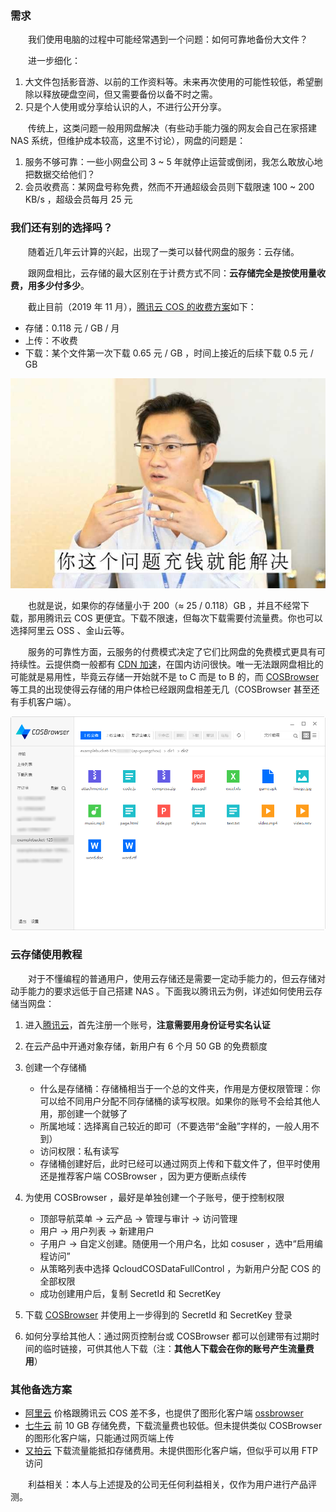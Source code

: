 ### 需求

　　我们使用电脑的过程中可能经常遇到一个问题：如何可靠地备份大文件？

　　进一步细化：

1. 大文件包括影音游、以前的工作资料等。未来再次使用的可能性较低，希望删除以释放硬盘空间，但又需要备份以备不时之需。
2. 只是个人使用或分享给认识的人，不进行公开分享。

　　传统上，这类问题一般用网盘解决（有些动手能力强的网友会自己在家搭建 NAS 系统，但维护成本较高，这里不讨论），网盘的问题是：

1. 服务不够可靠：一些小网盘公司 3 ~ 5 年就停止运营或倒闭，我怎么敢放心地把数据交给他们？
2. 会员收费高：某网盘号称免费，然而不开通超级会员则下载限速 100 ~ 200 KB/s ，超级会员每月 25 元

### 我们还有别的选择吗？

　　随着近几年云计算的兴起，出现了一类可以替代网盘的服务：云存储。

　　跟网盘相比，云存储的最大区别在于计费方式不同：**云存储完全是按使用量收费，用多少付多少**。

　　截止目前（2019 年 11 月），[腾讯云 COS 的收费方案](https://cloud.tencent.com/document/product/436/6239)如下：

* 存储：0.118 元 / GB / 月
* 上传：不收费
* 下载：某个文件第一次下载 0.65 元 / GB ，时间上接近的后续下载 0.5 元 / GB

![“你这个问题充钱就能解决”（图片来自网络）](1.jpg)

　　也就是说，如果你的存储量小于 200（≈ 25 / 0.118）GB ，并且不经常下载，那用腾讯云 COS 更便宜。下载不限速，但每次下载需要付流量费。你也可以选择阿里云 OSS 、金山云等。

　　服务的可靠性方面，云服务的付费模式决定了它们比网盘的免费模式更具有可持续性。云提供商一般都有 [CDN 加速](https://www.zhihu.com/question/36514327)，在国内访问很快。唯一无法跟网盘相比的可能就是易用性，毕竟云存储一开始就不是 to C 而是 to B 的，而 [COSBrowser](https://cloud.tencent.com/document/product/436/11366) 等工具的出现使得云存储的用户体检已经跟网盘相差无几（COSBrowser 甚至还有手机客户端）。

![COSBrowser 软件界面（图片来自 COSBrowser 官方文档）](2e4088f315c7b2fdd95c3a6886b3048f.jpg)

### 云存储使用教程

　　对于不懂编程的普通用户，使用云存储还是需要一定动手能力的，但云存储对动手能力的要求远低于自己搭建 NAS 。下面我以腾讯云为例，详述如何使用云存储当网盘：

1. 进入[腾讯云](https://cloud.tencent.com)，首先注册一个账号，**注意需要用身份证号实名认证**
2. 在云产品中开通对象存储，新用户有 6 个月 50 GB 的免费额度
3. 创建一个存储桶

	- 什么是存储桶：存储桶相当于一个总的文件夹，作用是方便权限管理：你可以给不同用户分配不同存储桶的读写权限。如果你的账号不会给其他人用，那创建一个就够了
	- 所属地域：选择离自己较近的即可（不要选带“金融”字样的，一般人用不到）
	- 访问权限：私有读写
	- 存储桶创建好后，此时已经可以通过网页上传和下载文件了，但平时使用还是推荐客户端 COSBrowser ，因为更方便断点续传

4. 为使用 COSBrowser ，最好是单独创建一个子账号，便于控制权限

	- 顶部导航菜单 → 云产品 → 管理与审计 → 访问管理
	- 用户 → 用户列表 → 新建用户
	- 子用户 → 自定义创建。随便用一个用户名，比如 cosuser ，选中“启用编程访问”
	- 从策略列表中选择 QcloudCOSDataFullControl ，为新用户分配 COS 的全部权限
	- 成功创建用户后，复制 SecretId 和 SecretKey

5. 下载 [COSBrowser](https://cloud.tencent.com/document/product/436/11366) 并使用上一步得到的 SecretId 和 SecretKey 登录
6. 如何分享给其他人：通过网页控制台或 COSBrowser 都可以创建带有过期时间的临时链接，可供其他人下载（注：**其他人下载会在你的账号产生流量费用**）

### 其他备选方案

* [阿里云](https://cn.aliyun.com/product/oss) 价格跟腾讯云 COS 差不多，也提供了图形化客户端 [ossbrowser](https://help.aliyun.com/document_detail/61872.html)
* [七牛云](https://www.qiniu.com/products/kodo) 前 10 GB 存储免费，下载流量费也较低。但未提供类似 COSBrowser 的图形化客户端，只能通过网页端上传
* [又拍云](https://www.upyun.com/products/file-storage) 下载流量能抵扣存储费用。未提供图形化客户端，但似乎可以用 FTP 访问

　　利益相关：本人与上述提及的公司无任何利益相关，仅作为用户进行产品评测。
